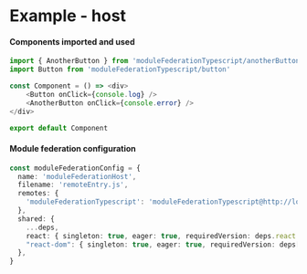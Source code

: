 # Example - host

<div class="flex items-center justify-center gap-2">

<h4 class="text-center">Components imported and used</h4>

```ts {all|1-2,5-6}
import { AnotherButton } from 'moduleFederationTypescript/anotherButton'
import Button from 'moduleFederationTypescript/button'

const Component = () => <div>
    <Button onClick={console.log} />
    <AnotherButton onClick={console.error} />
</div>

export default Component
```

</div>

<div class="flex items-center justify-center gap-6">

<h4 class="text-center">Module federation configuration</h4>

```ts {all|5}
const moduleFederationConfig = {
  name: 'moduleFederationHost',
  filename: 'remoteEntry.js',
  remotes: {
    'moduleFederationTypescript': 'moduleFederationTypescript@http://localhost:3000/remoteEntry.js',
  },
  shared: {
    ...deps,
    react: { singleton: true, eager: true, requiredVersion: deps.react },
    "react-dom": { singleton: true, eager: true, requiredVersion: deps["react-dom"] }
  },
}
```
</div>


<style>
    .slidev-layout h1 {
        margin-bottom: 0.5rem !important;
    }
</style>